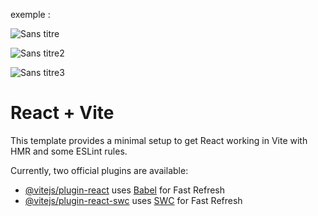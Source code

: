 exemple :

![Sans titre](https://github.com/fk-crafter/react-movie-api/assets/127132293/a516c0ec-089d-4944-b59c-5bfb5212c786)

![Sans titre2](https://github.com/fk-crafter/react-movie-api/assets/127132293/2b9abd32-4ba4-4709-a28d-32fbbacd3d6f)

![Sans titre3](https://github.com/fk-crafter/react-movie-api/assets/127132293/38f1e23a-8e48-4802-8611-7ab3accb8984)

# React + Vite

This template provides a minimal setup to get React working in Vite with HMR and some ESLint rules.

Currently, two official plugins are available:

- [@vitejs/plugin-react](https://github.com/vitejs/vite-plugin-react/blob/main/packages/plugin-react/README.md) uses [Babel](https://babeljs.io/) for Fast Refresh
- [@vitejs/plugin-react-swc](https://github.com/vitejs/vite-plugin-react-swc) uses [SWC](https://swc.rs/) for Fast Refresh
